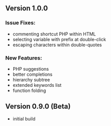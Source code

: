 ## Version 1.0.0 

### Issue Fixes:

- commenting shortcut PHP within HTML 
- selecting variable with prefix at double-click
- escaping characters within double-quotes
    
### New Features:

- PHP suggestions
- better completions
- hierarchy subtree
- extended keywords list
- function folding

## Version 0.9.0 (Beta)

- initial build